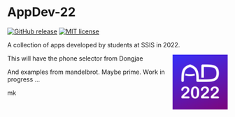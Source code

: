 # AppDev-22
[![GitHub release](https://img.shields.io/github/release/ssis-ad/AppDev-22/AppDev-22.svg)](https://GitHub.com/ssis-ad/AppDev-22/releases/)
[![MIT license](https://img.shields.io/github/license/ssis-ad/AppDev-22)](https://kreier.mit-license.org/)

A collection of apps developed by students at SSIS in 2022.

<img src="logo/AD22.png" width="25%" align="right">

This will have the phone selector from Dongjae

And examples from mandelbrot. Maybe prime. Work in progress ...

mk
